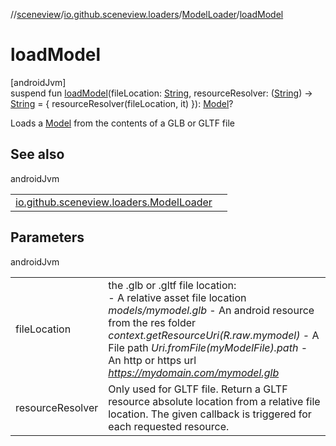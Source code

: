 //[sceneview](../../../index.md)/[io.github.sceneview.loaders](../index.md)/[ModelLoader](index.md)/[loadModel](load-model.md)

# loadModel

[androidJvm]\
suspend fun [loadModel](load-model.md)(fileLocation: [String](https://kotlinlang.org/api/latest/jvm/stdlib/kotlin/-string/index.html), resourceResolver: ([String](https://kotlinlang.org/api/latest/jvm/stdlib/kotlin/-string/index.html)) -&gt; [String](https://kotlinlang.org/api/latest/jvm/stdlib/kotlin/-string/index.html) = { resourceResolver(fileLocation, it) }): [Model](../../io.github.sceneview.model/index.md#1227607086%2FClasslikes%2F-1571379623)?

Loads a [Model](../../io.github.sceneview.model/index.md#1227607086%2FClasslikes%2F-1571379623) from the contents of a GLB or GLTF file

## See also

androidJvm

| | |
|---|---|
| [io.github.sceneview.loaders.ModelLoader](../../../../sceneview/io.github.sceneview.loaders/-model-loader/create-model.md) |  |

## Parameters

androidJvm

| | |
|---|---|
| fileLocation | the .glb or .gltf file location:<br>-     A relative asset file location *models/mymodel.glb* -     An android resource from the res folder *context.getResourceUri(R.raw.mymodel)* -     A File path *Uri.fromFile(myModelFile).path* -     An http or https url *https://mydomain.com/mymodel.glb* |
| resourceResolver | Only used for GLTF file. Return a GLTF resource absolute location from a relative file location. The given callback is triggered for each requested resource. |
